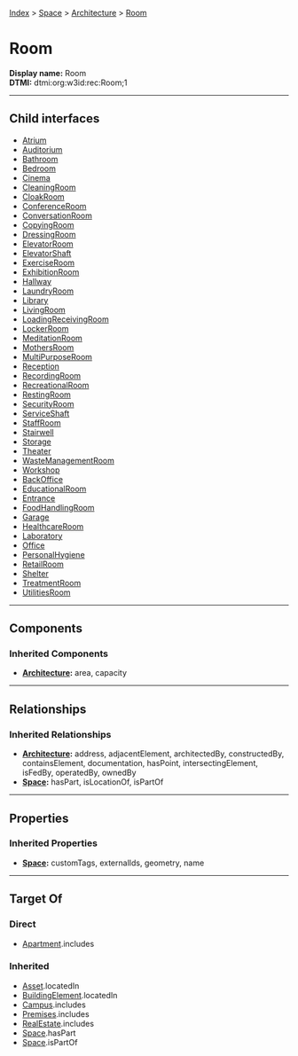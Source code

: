 [Index](../../../index.md) > [Space](../../Space.md) > [Architecture](../Architecture.md) > [Room](#)
# Room

**Display name:** Room<br />
**DTMI:** dtmi:org:w3id:rec:Room;1

---

## Child interfaces
* [Atrium](Atrium.md)
* [Auditorium](Auditorium.md)
* [Bathroom](Bathroom.md)
* [Bedroom](Bedroom.md)
* [Cinema](Cinema.md)
* [CleaningRoom](CleaningRoom.md)
* [CloakRoom](CloakRoom.md)
* [ConferenceRoom](ConferenceRoom.md)
* [ConversationRoom](ConversationRoom.md)
* [CopyingRoom](CopyingRoom.md)
* [DressingRoom](DressingRoom.md)
* [ElevatorRoom](ElevatorRoom.md)
* [ElevatorShaft](ElevatorShaft.md)
* [ExerciseRoom](ExerciseRoom.md)
* [ExhibitionRoom](ExhibitionRoom.md)
* [Hallway](Hallway.md)
* [LaundryRoom](LaundryRoom.md)
* [Library](Library.md)
* [LivingRoom](LivingRoom.md)
* [LoadingReceivingRoom](LoadingReceivingRoom.md)
* [LockerRoom](LockerRoom.md)
* [MeditationRoom](MeditationRoom.md)
* [MothersRoom](MothersRoom.md)
* [MultiPurposeRoom](MultiPurposeRoom.md)
* [Reception](Reception.md)
* [RecordingRoom](RecordingRoom.md)
* [RecreationalRoom](RecreationalRoom.md)
* [RestingRoom](RestingRoom.md)
* [SecurityRoom](SecurityRoom.md)
* [ServiceShaft](ServiceShaft.md)
* [StaffRoom](StaffRoom.md)
* [Stairwell](Stairwell.md)
* [Storage](Storage.md)
* [Theater](Theater.md)
* [WasteManagementRoom](WasteManagementRoom.md)
* [Workshop](Workshop.md)
* [BackOffice](BackOffice/BackOffice.md)
* [EducationalRoom](EducationalRoom/EducationalRoom.md)
* [Entrance](Entrance/Entrance.md)
* [FoodHandlingRoom](FoodHandlingRoom/FoodHandlingRoom.md)
* [Garage](Garage/Garage.md)
* [HealthcareRoom](HealthcareRoom/HealthcareRoom.md)
* [Laboratory](Laboratory/Laboratory.md)
* [Office](Office/Office.md)
* [PersonalHygiene](PersonalHygiene/PersonalHygiene.md)
* [RetailRoom](RetailRoom/RetailRoom.md)
* [Shelter](Shelter/Shelter.md)
* [TreatmentRoom](TreatmentRoom/TreatmentRoom.md)
* [UtilitiesRoom](UtilitiesRoom/UtilitiesRoom.md)

---

## Components

### Inherited Components
* **[Architecture](../Architecture.md):** area, capacity

---

## Relationships

### Inherited Relationships
* **[Architecture](../Architecture.md):** address, adjacentElement, architectedBy, constructedBy, containsElement, documentation, hasPoint, intersectingElement, isFedBy, operatedBy, ownedBy
* **[Space](../../Space.md):** hasPart, isLocationOf, isPartOf

---

## Properties

### Inherited Properties
* **[Space](../../Space.md):** customTags, externalIds, geometry, name

---

## Target Of
### Direct
* [Apartment](../../../Collection/Apartment.md).includes
### Inherited
* [Asset](../../../Asset/Asset.md).locatedIn
* [BuildingElement](../../../BuildingElement/BuildingElement.md).locatedIn
* [Campus](../../../Collection/Campus.md).includes
* [Premises](../../../Collection/Premises.md).includes
* [RealEstate](../../../Collection/RealEstate.md).includes
* [Space](../../Space.md).hasPart
* [Space](../../Space.md).isPartOf
